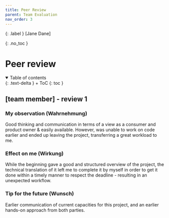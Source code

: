 ```yaml
---
title: Peer Review
parent: Team Evaluation
nav_order: 3
---
```


{: .label }
[Jane Dane]

{: .no_toc }
# Peer review

<details open markdown="block">
{: .text-delta }
<summary>Table of contents</summary>
+ ToC
{: toc }
</details>

## [team member] - review 1

### My observation (Wahrnehmung)

Good thinking and communication in terms of a view as a consumer and product owner & easily available. However, was unable to work on code earlier and ended up leaving the project, transferring a great workload to me.

### Effect on me (Wirkung)

While the beginning gave a good and structured overview of the project, the technical translation of it left me to complete it by myself in order to get it done within a timely manner to respect the deadline - resulting in an unexpected workflow.

### Tip for the future (Wunsch)

Earlier communication of current capacities for this project, and an earlier hands-on approach from both parties.